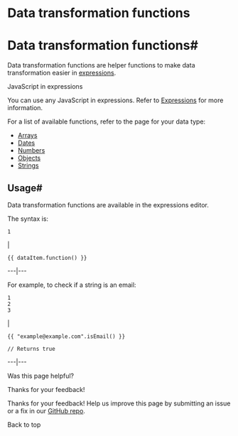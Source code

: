 # Data transformation functions

[ ](https://github.com/n8n-io/n8n-docs/edit/main/docs/code/builtin/data-transformation-functions/index.md "Edit this page")

# Data transformation functions#

Data transformation functions are helper functions to make data transformation easier in [expressions](../../../glossary/#expression-n8n).

JavaScript in expressions

You can use any JavaScript in expressions. Refer to [Expressions](../../expressions/) for more information.

For a list of available functions, refer to the page for your data type:

  * [Arrays](arrays/)
  * [Dates](dates/)
  * [Numbers](numbers/)
  * [Objects](objects/)
  * [Strings](strings/)



## Usage#

Data transformation functions are available in the expressions editor.

The syntax is:
    
    
    1

| 
    
    
    {{ dataItem.function() }}
      
  
---|---  
  
For example, to check if a string is an email:
    
    
    1
    2
    3

| 
    
    
    {{ "example@example.com".isEmail() }}
    
    // Returns true
      
  
---|---  
  
Was this page helpful? 

Thanks for your feedback! 

Thanks for your feedback! Help us improve this page by submitting an issue or a fix in our [GitHub repo](https://github.com/n8n-io/n8n-docs). 

Back to top 
